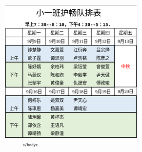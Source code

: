 <!doctype html public "-//w3c//dtd xhtml 1.0 transitional//en" "http://www.w3.org/tr/xhtml1/dtd/xhtml1-transitional.dtd">
<html xmlns:v="urn:schemas-microsoft-com:vml"
xmlns:o="urn:schemas-microsoft-com:office:office"
xmlns:x="urn:schemas-microsoft-com:office:excel"
xmlns="http://www.w3.org/TR/REC-html40">

<head>
<meta http-equiv="Content-Type" content="text/html; charset=utf-8">
<meta name="ProgId" content="Excel.Sheet">
<meta name="Generator" content="Aspose.Cell 18.4">
<link rel="File-List" href="090520175159_files/filelist.xml">
<link rel="Edit-Time-Data" href="090520175159_files/editdata.mso">
<link rel="OLE-Object-Data" href="090520175159_files/oledata.mso">
<!--[if gte mso 9]><xml>
 <o:DocumentProperties>
  <o:Author>bin chen</o:Author>
  <o:Created>2015-06-06T02:19:34Z</o:Created>
  <o:LastSaved>2019-09-05T19:19:11Z</o:LastSaved>
</o:DocumentProperties>
</xml><![endif]-->
<style>
<!--table
 {mso-displayed-decimal-separator:"\.";
 mso-displayed-thousand-separator:"\,";}
@page
 {
 mso-header-data:"";
 mso-footer-data:"";
 margin:0.75in 0.7in 0.75in 0.7in;
 mso-header-margin:0.3in;
 mso-footer-margin:0.3in;
 mso-page-orientation:Portrait;
 }
tr
 {mso-height-source:auto;
 mso-ruby-visibility:none;}
col
 {mso-width-source:auto;
 mso-ruby-visibility:none;}
br
 {mso-data-placement:same-cell;}
ruby
 {ruby-align:left;}
.style0
 {
 mso-number-format:General;
 text-align:general;
 vertical-align:bottom;
 white-space:nowrap;
 background:white;
 mso-pattern:auto;
 color:#000000;
 font-size:11pt;
 font-weight:400;
 font-style:normal;
 font-family:"等线","sans-serif";
 border:none;
 mso-protection:locked visible;
 mso-style-name:Normal;
 mso-style-id:0;}
.font0
 {
 color:#000000;
 font-size:11pt;
 font-weight:400;
 font-style:normal;
 font-family:"等线","sans-serif"; }
.font1
 {
 color:#000000;
 font-size:10pt;
 font-weight:400;
 font-style:normal;
 font-family:"Arial","sans-serif"; }
.font2
 {
 color:#000000;
 font-size:9pt;
 font-weight:400;
 font-style:normal;
 font-family:"等线","monospace"; }
.font3
 {
 color:#FF0000;
 font-size:11pt;
 font-weight:400;
 font-style:normal;
 font-family:"等线","sans-serif"; }
.font4
 {
 color:#000000;
 font-size:20pt;
 font-weight:400;
 font-style:normal;
 font-family:"等线","monospace"; }
.font5
 {
 color:#000000;
 font-size:11pt;
 font-weight:700;
 font-style:normal;
 font-family:"等线","monospace"; }
td
 {mso-style-parent:style0;
 mso-number-format:General;
 text-align:general;
 vertical-align:bottom;
 white-space:nowrap;
 background:white;
 mso-pattern:auto;
 color:#000000;
 font-size:11pt;
 font-weight:400;
 font-style:normal;
 font-family:"等线","sans-serif";
 border:none;
 mso-protection:locked visible;
 mso-ignore:padding;}
.style0
 {
 text-align:general;
 vertical-align:bottom;
 white-space:nowrap;
 background:white;
 mso-pattern:auto;
 color:#000000;
 font-size:11pt;
 font-weight:400;
 font-style:normal;
 font-family:"等线","sans-serif";
 mso-protection:locked visible;
 mso-style-name:"Normal";
 }
.style1
 {
 text-align:general;
 vertical-align:middle;
 white-space:nowrap;
 background:white;
 mso-pattern:auto;
 color:#000000;
 font-size:10pt;
 font-weight:400;
 font-style:normal;
 font-family:"Arial","sans-serif";
 mso-protection:locked visible;
 }
.style2
 {
 text-align:general;
 vertical-align:middle;
 white-space:nowrap;
 background:white;
 mso-pattern:auto;
 color:#000000;
 font-size:10pt;
 font-weight:400;
 font-style:normal;
 font-family:"Arial","sans-serif";
 mso-protection:locked visible;
 }
.style3
 {
 text-align:general;
 vertical-align:middle;
 white-space:nowrap;
 background:white;
 mso-pattern:auto;
 color:#000000;
 font-size:10pt;
 font-weight:400;
 font-style:normal;
 font-family:"Arial","sans-serif";
 mso-protection:locked visible;
 }
.style4
 {
 text-align:general;
 vertical-align:middle;
 white-space:nowrap;
 background:white;
 mso-pattern:auto;
 color:#000000;
 font-size:10pt;
 font-weight:400;
 font-style:normal;
 font-family:"Arial","sans-serif";
 mso-protection:locked visible;
 }
.style5
 {
 text-align:general;
 vertical-align:middle;
 white-space:nowrap;
 background:white;
 mso-pattern:auto;
 color:#000000;
 font-size:10pt;
 font-weight:400;
 font-style:normal;
 font-family:"Arial","sans-serif";
 mso-protection:locked visible;
 }
.style6
 {
 text-align:general;
 vertical-align:middle;
 white-space:nowrap;
 background:white;
 mso-pattern:auto;
 color:#000000;
 font-size:10pt;
 font-weight:400;
 font-style:normal;
 font-family:"Arial","sans-serif";
 mso-protection:locked visible;
 }
.style7
 {
 text-align:general;
 vertical-align:middle;
 white-space:nowrap;
 background:white;
 mso-pattern:auto;
 color:#000000;
 font-size:10pt;
 font-weight:400;
 font-style:normal;
 font-family:"Arial","sans-serif";
 mso-protection:locked visible;
 }
.style8
 {
 text-align:general;
 vertical-align:middle;
 white-space:nowrap;
 background:white;
 mso-pattern:auto;
 color:#000000;
 font-size:10pt;
 font-weight:400;
 font-style:normal;
 font-family:"Arial","sans-serif";
 mso-protection:locked visible;
 }
.style9
 {
 text-align:general;
 vertical-align:middle;
 white-space:nowrap;
 background:white;
 mso-pattern:auto;
 color:#000000;
 font-size:10pt;
 font-weight:400;
 font-style:normal;
 font-family:"Arial","sans-serif";
 mso-protection:locked visible;
 }
.style10
 {
 text-align:general;
 vertical-align:middle;
 white-space:nowrap;
 background:white;
 mso-pattern:auto;
 color:#000000;
 font-size:10pt;
 font-weight:400;
 font-style:normal;
 font-family:"Arial","sans-serif";
 mso-protection:locked visible;
 }
.style11
 {
 text-align:general;
 vertical-align:middle;
 white-space:nowrap;
 background:white;
 mso-pattern:auto;
 color:#000000;
 font-size:10pt;
 font-weight:400;
 font-style:normal;
 font-family:"Arial","sans-serif";
 mso-protection:locked visible;
 }
.style12
 {
 text-align:general;
 vertical-align:middle;
 white-space:nowrap;
 background:white;
 mso-pattern:auto;
 color:#000000;
 font-size:10pt;
 font-weight:400;
 font-style:normal;
 font-family:"Arial","sans-serif";
 mso-protection:locked visible;
 }
.style13
 {
 text-align:general;
 vertical-align:middle;
 white-space:nowrap;
 background:white;
 mso-pattern:auto;
 color:#000000;
 font-size:10pt;
 font-weight:400;
 font-style:normal;
 font-family:"Arial","sans-serif";
 mso-protection:locked visible;
 }
.style14
 {
 text-align:general;
 vertical-align:middle;
 white-space:nowrap;
 background:white;
 mso-pattern:auto;
 color:#000000;
 font-size:10pt;
 font-weight:400;
 font-style:normal;
 font-family:"Arial","sans-serif";
 mso-protection:locked visible;
 }
.x15
 {
 mso-style-parent:style0;
 mso-number-format:General;
 text-align:general;
 vertical-align:bottom;
 white-space:nowrap;
 background:white;
 mso-pattern:auto;
 color:#000000;
 font-size:11pt;
 font-weight:400;
 font-style:normal;
 font-family:"等线","sans-serif";
 mso-protection:locked visible;
 }
.style16
 {
 mso-number-format:"0%";
 text-align:general;
 vertical-align:middle;
 white-space:nowrap;
 background:white;
 mso-pattern:auto;
 color:#000000;
 font-size:10pt;
 font-weight:400;
 font-style:normal;
 font-family:"Arial","sans-serif";
 mso-protection:locked visible;
 mso-style-name:"Percent";
 }
.style17
 {
 mso-number-format:"_ \0022¥\0022* \#\,\#\#0\.00_ \;_ \0022¥\0022* -\#\,\#\#0\.00_ \;_ \0022¥\0022* \0022-\0022??_ \;_ \@_ ";
 text-align:general;
 vertical-align:middle;
 white-space:nowrap;
 background:white;
 mso-pattern:auto;
 color:#000000;
 font-size:10pt;
 font-weight:400;
 font-style:normal;
 font-family:"Arial","sans-serif";
 mso-protection:locked visible;
 mso-style-name:"Currency";
 }
.style18
 {
 mso-number-format:"_ \0022¥\0022* \#\,\#\#0_ \;_ \0022¥\0022* -\#\,\#\#0_ \;_ \0022¥\0022* \0022-\0022_ \;_ \@_ ";
 text-align:general;
 vertical-align:middle;
 white-space:nowrap;
 background:white;
 mso-pattern:auto;
 color:#000000;
 font-size:10pt;
 font-weight:400;
 font-style:normal;
 font-family:"Arial","sans-serif";
 mso-protection:locked visible;
 mso-style-name:"Currency [0]";
 }
.style19
 {
 mso-number-format:"_ * \#\,\#\#0\.00_ \;_ * -\#\,\#\#0\.00_ \;_ * \0022-\0022??_ \;_ \@_ ";
 text-align:general;
 vertical-align:middle;
 white-space:nowrap;
 background:white;
 mso-pattern:auto;
 color:#000000;
 font-size:10pt;
 font-weight:400;
 font-style:normal;
 font-family:"Arial","sans-serif";
 mso-protection:locked visible;
 mso-style-name:"Comma";
 }
.style20
 {
 mso-number-format:"_ * \#\,\#\#0_ \;_ * -\#\,\#\#0_ \;_ * \0022-\0022_ \;_ \@_ ";
 text-align:general;
 vertical-align:middle;
 white-space:nowrap;
 background:white;
 mso-pattern:auto;
 color:#000000;
 font-size:10pt;
 font-weight:400;
 font-style:normal;
 font-family:"Arial","sans-serif";
 mso-protection:locked visible;
 mso-style-name:"Comma [0]";
 }
.x21
 {
 mso-style-parent:style0;
 mso-number-format:General;
 text-align:center;
 vertical-align:middle;
 white-space:nowrap;
 background:#DEEBF7;
 mso-pattern:auto none;
 color:#000000;
 font-size:11pt;
 font-weight:400;
 font-style:normal;
 font-family:"等线","sans-serif";
 border-top:none;
 border-right:none;
 border-bottom:2px solid windowtext;
 border-left:2px solid windowtext;
 mso-diagonal-down:none;
 mso-diagonal-up:none;
 mso-protection:locked visible;
 }
.x22
 {
 mso-style-parent:style0;
 mso-number-format:General;
 text-align:center;
 vertical-align:middle;
 white-space:nowrap;
 background:#DEEBF7;
 mso-pattern:auto none;
 color:#000000;
 font-size:11pt;
 font-weight:400;
 font-style:normal;
 font-family:"等线","sans-serif";
 border-top:none;
 border-right:none;
 border-bottom:2px solid windowtext;
 border-left:none;
 mso-diagonal-down:none;
 mso-diagonal-up:none;
 mso-protection:locked visible;
 }
.x23
 {
 mso-style-parent:style0;
 mso-number-format:General;
 text-align:center;
 vertical-align:middle;
 white-space:nowrap;
 background:#DEEBF7;
 mso-pattern:auto none;
 color:#000000;
 font-size:11pt;
 font-weight:400;
 font-style:normal;
 font-family:"等线","sans-serif";
 border-top:none;
 border-right:2px solid windowtext;
 border-bottom:2px solid windowtext;
 border-left:none;
 mso-diagonal-down:none;
 mso-diagonal-up:none;
 mso-protection:locked visible;
 }
.x24
 {
 mso-style-parent:style0;
 mso-number-format:General;
 text-align:center;
 vertical-align:middle;
 white-space:nowrap;
 background:#E2F0D9;
 mso-pattern:auto none;
 color:#000000;
 font-size:11pt;
 font-weight:400;
 font-style:normal;
 font-family:"等线","sans-serif";
 border-top:2px solid windowtext;
 border-right:none;
 border-bottom:none;
 border-left:none;
 mso-diagonal-down:none;
 mso-diagonal-up:none;
 mso-protection:locked visible;
 }
.x25
 {
 mso-style-parent:style0;
 mso-number-format:General;
 text-align:center;
 vertical-align:middle;
 white-space:nowrap;
 background:#E2F0D9;
 mso-pattern:auto none;
 color:#000000;
 font-size:11pt;
 font-weight:400;
 font-style:normal;
 font-family:"等线","sans-serif";
 mso-protection:locked visible;
 }
.x26
 {
 mso-style-parent:style0;
 mso-number-format:General;
 text-align:center;
 vertical-align:middle;
 white-space:nowrap;
 background:#E2F0D9;
 mso-pattern:auto none;
 color:#000000;
 font-size:11pt;
 font-weight:400;
 font-style:normal;
 font-family:"等线","sans-serif";
 border-top:2px solid windowtext;
 border-right:none;
 border-bottom:none;
 border-left:2px solid windowtext;
 mso-diagonal-down:none;
 mso-diagonal-up:none;
 mso-protection:locked visible;
 }
.x27
 {
 mso-style-parent:style0;
 mso-number-format:General;
 text-align:center;
 vertical-align:middle;
 white-space:nowrap;
 background:#E2F0D9;
 mso-pattern:auto none;
 color:#000000;
 font-size:11pt;
 font-weight:400;
 font-style:normal;
 font-family:"等线","sans-serif";
 border-top:none;
 border-right:2px solid windowtext;
 border-bottom:none;
 border-left:none;
 mso-diagonal-down:none;
 mso-diagonal-up:none;
 mso-protection:locked visible;
 }
.x28
 {
 mso-style-parent:style0;
 mso-number-format:General;
 text-align:center;
 vertical-align:middle;
 white-space:nowrap;
 background:#E2F0D9;
 mso-pattern:auto none;
 color:#000000;
 font-size:11pt;
 font-weight:400;
 font-style:normal;
 font-family:"等线","sans-serif";
 border-top:none;
 border-right:none;
 border-bottom:none;
 border-left:2px solid windowtext;
 mso-diagonal-down:none;
 mso-diagonal-up:none;
 mso-protection:locked visible;
 }
.x29
 {
 mso-style-parent:style0;
 mso-number-format:General;
 text-align:center;
 vertical-align:middle;
 white-space:nowrap;
 background:#E2F0D9;
 mso-pattern:auto none;
 color:#000000;
 font-size:11pt;
 font-weight:400;
 font-style:normal;
 font-family:"等线","sans-serif";
 border-top:none;
 border-right:none;
 border-bottom:2px solid windowtext;
 border-left:2px solid windowtext;
 mso-diagonal-down:none;
 mso-diagonal-up:none;
 mso-protection:locked visible;
 }
.x30
 {
 mso-style-parent:style0;
 mso-number-format:General;
 text-align:center;
 vertical-align:bottom;
 white-space:nowrap;
 background:#E2F0D9;
 mso-pattern:auto none;
 color:#000000;
 font-size:11pt;
 font-weight:400;
 font-style:normal;
 font-family:"等线","sans-serif";
 border-top:none;
 border-right:none;
 border-bottom:2px solid windowtext;
 border-left:none;
 mso-diagonal-down:none;
 mso-diagonal-up:none;
 mso-protection:locked visible;
 }
.x31
 {
 mso-style-parent:style0;
 mso-number-format:General;
 text-align:general;
 vertical-align:bottom;
 white-space:nowrap;
 background:#E2F0D9;
 mso-pattern:auto none;
 color:#000000;
 font-size:11pt;
 font-weight:400;
 font-style:normal;
 font-family:"等线","sans-serif";
 border-top:none;
 border-right:none;
 border-bottom:2px solid windowtext;
 border-left:none;
 mso-diagonal-down:none;
 mso-diagonal-up:none;
 mso-protection:locked visible;
 }
.x32
 {
 mso-style-parent:style0;
 mso-number-format:General;
 text-align:general;
 vertical-align:bottom;
 white-space:nowrap;
 background:#E2F0D9;
 mso-pattern:auto none;
 color:#000000;
 font-size:11pt;
 font-weight:400;
 font-style:normal;
 font-family:"等线","sans-serif";
 border-top:none;
 border-right:2px solid windowtext;
 border-bottom:2px solid windowtext;
 border-left:none;
 mso-diagonal-down:none;
 mso-diagonal-up:none;
 mso-protection:locked visible;
 }
.x33
 {
 mso-style-parent:style0;
 mso-number-format:General;
 text-align:center;
 vertical-align:middle;
 white-space:nowrap;
 background:#DEEBF7;
 mso-pattern:auto none;
 color:#000000;
 font-size:11pt;
 font-weight:400;
 font-style:normal;
 font-family:"等线","sans-serif";
 border-top:none;
 border-right:none;
 border-bottom:none;
 border-left:2px solid windowtext;
 mso-diagonal-down:none;
 mso-diagonal-up:none;
 mso-protection:locked visible;
 }
.x34
 {
 mso-style-parent:style0;
 mso-number-format:General;
 text-align:center;
 vertical-align:middle;
 white-space:nowrap;
 background:#DEEBF7;
 mso-pattern:auto none;
 color:#000000;
 font-size:11pt;
 font-weight:400;
 font-style:normal;
 font-family:"等线","sans-serif";
 mso-protection:locked visible;
 }
.x35
 {
 mso-style-parent:style0;
 mso-number-format:General;
 text-align:general;
 vertical-align:bottom;
 white-space:nowrap;
 background:white;
 mso-pattern:auto;
 color:#000000;
 font-size:11pt;
 font-weight:400;
 font-style:normal;
 font-family:"等线","sans-serif";
 border-top:1px solid windowtext;
 border-right:1px solid windowtext;
 border-bottom:1px solid windowtext;
 border-left:1px solid windowtext;
 mso-diagonal-down:none;
 mso-diagonal-up:none;
 mso-protection:locked visible;
 }
.x36
 {
 mso-style-parent:style0;
 mso-number-format:General;
 text-align:center;
 vertical-align:bottom;
 white-space:nowrap;
 background:white;
 mso-pattern:auto;
 color:#000000;
 font-size:11pt;
 font-weight:400;
 font-style:normal;
 font-family:"等线","sans-serif";
 border-top:1px solid windowtext;
 border-right:1px solid windowtext;
 border-bottom:1px solid windowtext;
 border-left:1px solid windowtext;
 mso-diagonal-down:none;
 mso-diagonal-up:none;
 mso-protection:locked visible;
 }
.x37
 {
 mso-style-parent:style0;
 mso-number-format:"m\0022月\0022d\0022日\0022";
 text-align:center;
 vertical-align:bottom;
 white-space:nowrap;
 background:white;
 mso-pattern:auto;
 color:#000000;
 font-size:11pt;
 font-weight:400;
 font-style:normal;
 font-family:"等线","sans-serif";
 border-top:1px solid windowtext;
 border-right:1px solid windowtext;
 border-bottom:1px solid windowtext;
 border-left:1px solid windowtext;
 mso-diagonal-down:none;
 mso-diagonal-up:none;
 mso-protection:locked visible;
 }
.x38
 {
 mso-style-parent:style0;
 mso-number-format:General;
 text-align:center;
 vertical-align:middle;
 white-space:nowrap;
 background:#DEEBF7;
 mso-pattern:auto none;
 color:#000000;
 font-size:11pt;
 font-weight:400;
 font-style:normal;
 font-family:"等线","sans-serif";
 border-top:none;
 border-right:2px solid windowtext;
 border-bottom:none;
 border-left:none;
 mso-diagonal-down:none;
 mso-diagonal-up:none;
 mso-protection:locked visible;
 }
.x39
 {
 mso-style-parent:style0;
 mso-number-format:General;
 text-align:center;
 vertical-align:bottom;
 white-space:nowrap;
 background:#DEEBF7;
 mso-pattern:auto none;
 color:#000000;
 font-size:11pt;
 font-weight:400;
 font-style:normal;
 font-family:"等线","sans-serif";
 border-top:none;
 border-right:2px solid windowtext;
 border-bottom:2px solid windowtext;
 border-left:2px solid windowtext;
 mso-diagonal-down:none;
 mso-diagonal-up:none;
 mso-protection:locked visible;
 }
.x40
 {
 mso-style-parent:style0;
 mso-number-format:General;
 text-align:center;
 vertical-align:middle;
 white-space:nowrap;
 background:#E2F0D9;
 mso-pattern:auto none;
 color:#000000;
 font-size:11pt;
 font-weight:400;
 font-style:normal;
 font-family:"等线","sans-serif";
 border-top:2px solid windowtext;
 border-right:2px solid windowtext;
 border-bottom:none;
 border-left:2px solid windowtext;
 mso-diagonal-down:none;
 mso-diagonal-up:none;
 mso-protection:locked visible;
 }
.x41
 {
 mso-style-parent:style0;
 mso-number-format:General;
 text-align:center;
 vertical-align:middle;
 white-space:nowrap;
 background:#E2F0D9;
 mso-pattern:auto none;
 color:#000000;
 font-size:11pt;
 font-weight:400;
 font-style:normal;
 font-family:"等线","sans-serif";
 border-top:none;
 border-right:2px solid windowtext;
 border-bottom:none;
 border-left:2px solid windowtext;
 mso-diagonal-down:none;
 mso-diagonal-up:none;
 mso-protection:locked visible;
 }
.x42
 {
 mso-style-parent:style0;
 mso-number-format:General;
 text-align:center;
 vertical-align:bottom;
 white-space:nowrap;
 background:#DEEBF7;
 mso-pattern:auto none;
 color:#000000;
 font-size:11pt;
 font-weight:400;
 font-style:normal;
 font-family:"等线","sans-serif";
 border-top:none;
 border-right:none;
 border-bottom:2px solid windowtext;
 border-left:2px solid windowtext;
 mso-diagonal-down:none;
 mso-diagonal-up:none;
 mso-protection:locked visible;
 }
.x43
 {
 mso-style-parent:style0;
 mso-number-format:General;
 text-align:center;
 vertical-align:middle;
 white-space:nowrap;
 background:#E2F0D9;
 mso-pattern:auto none;
 color:#000000;
 font-size:11pt;
 font-weight:400;
 font-style:normal;
 font-family:"等线","sans-serif";
 border-top:2px solid windowtext;
 border-right:none;
 border-bottom:none;
 border-left:2px solid windowtext;
 mso-diagonal-down:none;
 mso-diagonal-up:none;
 mso-protection:locked visible;
 }
.x44
 {
 mso-style-parent:style0;
 mso-number-format:General;
 text-align:center;
 vertical-align:middle;
 white-space:nowrap;
 background:#E2F0D9;
 mso-pattern:auto none;
 color:#000000;
 font-size:11pt;
 font-weight:400;
 font-style:normal;
 font-family:"等线","sans-serif";
 border-top:none;
 border-right:none;
 border-bottom:none;
 border-left:2px solid windowtext;
 mso-diagonal-down:none;
 mso-diagonal-up:none;
 mso-protection:locked visible;
 }
.x45
 {
 mso-style-parent:style0;
 mso-number-format:General;
 text-align:center;
 vertical-align:middle;
 white-space:nowrap;
 background:#E2F0D9;
 mso-pattern:auto none;
 color:#000000;
 font-size:11pt;
 font-weight:400;
 font-style:normal;
 font-family:"等线","sans-serif";
 border-top:none;
 border-right:none;
 border-bottom:2px solid windowtext;
 border-left:2px solid windowtext;
 mso-diagonal-down:none;
 mso-diagonal-up:none;
 mso-protection:locked visible;
 }
.x46
 {
 mso-style-parent:style0;
 mso-number-format:General;
 text-align:center;
 vertical-align:middle;
 white-space:nowrap;
 background:white;
 mso-pattern:auto;
 color:#FF0000;
 font-size:11pt;
 font-weight:400;
 font-style:normal;
 font-family:"等线","sans-serif";
 border-top:none;
 border-right:2px solid windowtext;
 border-bottom:none;
 border-left:2px solid windowtext;
 mso-diagonal-down:none;
 mso-diagonal-up:none;
 mso-protection:locked visible;
 }
.x47
 {
 mso-style-parent:style0;
 mso-number-format:General;
 text-align:center;
 vertical-align:middle;
 white-space:nowrap;
 background:white;
 mso-pattern:auto;
 color:#FF0000;
 font-size:11pt;
 font-weight:400;
 font-style:normal;
 font-family:"等线","monospace";
 border-top:none;
 border-right:2px solid windowtext;
 border-bottom:none;
 border-left:2px solid windowtext;
 mso-diagonal-down:none;
 mso-diagonal-up:none;
 mso-protection:locked visible;
 }
.x48
 {
 mso-style-parent:style0;
 mso-number-format:General;
 text-align:center;
 vertical-align:middle;
 white-space:nowrap;
 background:white;
 mso-pattern:auto;
 color:#000000;
 font-size:20pt;
 font-weight:400;
 font-style:normal;
 font-family:"等线","monospace";
 mso-protection:locked visible;
 }
.x49
 {
 mso-style-parent:style0;
 mso-number-format:General;
 text-align:center;
 vertical-align:middle;
 white-space:nowrap;
 background:white;
 mso-pattern:auto;
 color:#000000;
 font-size:11pt;
 font-weight:400;
 font-style:normal;
 font-family:"等线","sans-serif";
 mso-protection:locked visible;
 }
.x50
 {
 mso-style-parent:style0;
 mso-number-format:General;
 text-align:center;
 vertical-align:middle;
 white-space:nowrap;
 background:#E2F0D9;
 mso-pattern:auto none;
 color:#000000;
 font-size:11pt;
 font-weight:400;
 font-style:normal;
 font-family:"等线","sans-serif";
 border-top:2px solid windowtext;
 border-right:2px solid windowtext;
 border-bottom:none;
 border-left:none;
 mso-diagonal-down:none;
 mso-diagonal-up:none;
 mso-protection:locked visible;
 }
.x51
 {
 mso-style-parent:style0;
 mso-number-format:General;
 text-align:general;
 vertical-align:bottom;
 white-space:nowrap;
 background:#E2F0D9;
 mso-pattern:auto none;
 color:#000000;
 font-size:11pt;
 font-weight:400;
 font-style:normal;
 font-family:"等线","sans-serif";
 mso-protection:locked visible;
 }
.x52
 {
 mso-style-parent:style0;
 mso-number-format:General;
 text-align:general;
 vertical-align:bottom;
 white-space:nowrap;
 background:white;
 mso-pattern:auto;
 color:#000000;
 font-size:11pt;
 font-weight:400;
 font-style:normal;
 font-family:"等线","sans-serif";
 border-top:1px solid windowtext;
 border-right:1px solid windowtext;
 border-bottom:none;
 border-left:1px solid windowtext;
 mso-diagonal-down:none;
 mso-diagonal-up:none;
 mso-protection:locked visible;
 }
.x53
 {
 mso-style-parent:style0;
 mso-number-format:"m\0022月\0022d\0022日\0022";
 text-align:center;
 vertical-align:middle;
 white-space:nowrap;
 background:white;
 mso-pattern:auto;
 color:#000000;
 font-size:11pt;
 font-weight:400;
 font-style:normal;
 font-family:"等线","sans-serif";
 border-top:1px solid windowtext;
 border-right:1px solid windowtext;
 border-bottom:none;
 border-left:1px solid windowtext;
 mso-diagonal-down:none;
 mso-diagonal-up:none;
 mso-protection:locked visible;
 }
.x54
 {
 mso-style-parent:style0;
 mso-number-format:General;
 text-align:center;
 vertical-align:bottom;
 white-space:nowrap;
 background:#DEEBF7;
 mso-pattern:auto none;
 color:#000000;
 font-size:11pt;
 font-weight:400;
 font-style:normal;
 font-family:"等线","sans-serif";
 border-top:2px solid windowtext;
 border-right:none;
 border-bottom:none;
 border-left:2px solid windowtext;
 mso-diagonal-down:none;
 mso-diagonal-up:none;
 mso-protection:locked visible;
 }
.x55
 {
 mso-style-parent:style0;
 mso-number-format:General;
 text-align:center;
 vertical-align:middle;
 white-space:nowrap;
 background:#DEEBF7;
 mso-pattern:auto none;
 color:#000000;
 font-size:11pt;
 font-weight:400;
 font-style:normal;
 font-family:"等线","sans-serif";
 border-top:2px solid windowtext;
 border-right:none;
 border-bottom:none;
 border-left:2px solid windowtext;
 mso-diagonal-down:none;
 mso-diagonal-up:none;
 mso-protection:locked visible;
 }
.x56
 {
 mso-style-parent:style0;
 mso-number-format:General;
 text-align:center;
 vertical-align:middle;
 white-space:nowrap;
 background:#DEEBF7;
 mso-pattern:auto none;
 color:#000000;
 font-size:11pt;
 font-weight:400;
 font-style:normal;
 font-family:"等线","sans-serif";
 border-top:2px solid windowtext;
 border-right:none;
 border-bottom:none;
 border-left:none;
 mso-diagonal-down:none;
 mso-diagonal-up:none;
 mso-protection:locked visible;
 }
.x57
 {
 mso-style-parent:style0;
 mso-number-format:General;
 text-align:center;
 vertical-align:middle;
 white-space:nowrap;
 background:#DEEBF7;
 mso-pattern:auto none;
 color:#000000;
 font-size:11pt;
 font-weight:400;
 font-style:normal;
 font-family:"等线","sans-serif";
 border-top:2px solid windowtext;
 border-right:2px solid windowtext;
 border-bottom:none;
 border-left:none;
 mso-diagonal-down:none;
 mso-diagonal-up:none;
 mso-protection:locked visible;
 }
.x58
 {
 mso-style-parent:style0;
 mso-number-format:"m\0022月\0022d\0022日\0022";
 text-align:center;
 vertical-align:bottom;
 white-space:nowrap;
 background:white;
 mso-pattern:auto;
 color:#000000;
 font-size:11pt;
 font-weight:400;
 font-style:normal;
 font-family:"等线","sans-serif";
 border-top:1px solid windowtext;
 border-right:1px solid windowtext;
 border-bottom:none;
 border-left:1px solid windowtext;
 mso-diagonal-down:none;
 mso-diagonal-up:none;
 mso-protection:locked visible;
 }
.x59
 {
 mso-style-parent:style0;
 mso-number-format:General;
 text-align:general;
 vertical-align:bottom;
 white-space:nowrap;
 background:white;
 mso-pattern:auto;
 color:#000000;
 font-size:11pt;
 font-weight:400;
 font-style:normal;
 font-family:"等线","sans-serif";
 border-top:none;
 border-right:1px solid windowtext;
 border-bottom:none;
 border-left:1px solid windowtext;
 mso-diagonal-down:none;
 mso-diagonal-up:none;
 mso-protection:locked visible;
 }
.x60
 {
 mso-style-parent:style0;
 mso-number-format:"m\0022月\0022d\0022日\0022";
 text-align:center;
 vertical-align:middle;
 white-space:nowrap;
 background:white;
 mso-pattern:auto;
 color:#000000;
 font-size:11pt;
 font-weight:400;
 font-style:normal;
 font-family:"等线","sans-serif";
 border-top:none;
 border-right:1px solid windowtext;
 border-bottom:none;
 border-left:1px solid windowtext;
 mso-diagonal-down:none;
 mso-diagonal-up:none;
 mso-protection:locked visible;
 }
.x61
 {
 mso-style-parent:style0;
 mso-number-format:General;
 text-align:center;
 vertical-align:bottom;
 white-space:nowrap;
 background:#DEEBF7;
 mso-pattern:auto none;
 color:#000000;
 font-size:11pt;
 font-weight:400;
 font-style:normal;
 font-family:"等线","sans-serif";
 border-top:2px solid windowtext;
 border-right:2px solid windowtext;
 border-bottom:none;
 border-left:2px solid windowtext;
 mso-diagonal-down:none;
 mso-diagonal-up:none;
 mso-protection:locked visible;
 }
.x62
 {
 mso-style-parent:style0;
 mso-number-format:General;
 text-align:center;
 vertical-align:middle;
 white-space:nowrap;
 background:#E2F0D9;
 mso-pattern:auto none;
 color:#000000;
 font-size:11pt;
 font-weight:400;
 font-style:normal;
 font-family:"等线","sans-serif";
 border-top:none;
 border-right:2px solid windowtext;
 border-bottom:2px solid windowtext;
 border-left:2px solid windowtext;
 mso-diagonal-down:none;
 mso-diagonal-up:none;
 mso-protection:locked visible;
 }
.x63
 {
 mso-style-parent:style0;
 mso-number-format:General;
 text-align:center;
 vertical-align:middle;
 white-space:nowrap;
 background:#E2F0D9;
 mso-pattern:auto none;
 color:#000000;
 font-size:11pt;
 font-weight:400;
 font-style:normal;
 font-family:"等线","sans-serif";
 border-top:none;
 border-right:none;
 border-bottom:2px solid windowtext;
 border-left:none;
 mso-diagonal-down:none;
 mso-diagonal-up:none;
 mso-protection:locked visible;
 }
.x64
 {
 mso-style-parent:style0;
 mso-number-format:General;
 text-align:center;
 vertical-align:middle;
 white-space:nowrap;
 background:#E2F0D9;
 mso-pattern:auto none;
 color:#000000;
 font-size:11pt;
 font-weight:400;
 font-style:normal;
 font-family:"等线","sans-serif";
 border-top:none;
 border-right:2px solid windowtext;
 border-bottom:2px solid windowtext;
 border-left:none;
 mso-diagonal-down:none;
 mso-diagonal-up:none;
 mso-protection:locked visible;
 }
.x65
 {
 mso-style-parent:style0;
 mso-number-format:General;
 text-align:general;
 vertical-align:bottom;
 white-space:nowrap;
 background:white;
 mso-pattern:auto;
 color:#000000;
 font-size:11pt;
 font-weight:700;
 font-style:normal;
 font-family:"等线","monospace";
 mso-protection:locked visible;
 }
-->
</style>
<!--[if gte mso 9]><xml>
 <x:ExcelWorkbook>
  <x:ExcelWorksheets>
   <x:ExcelWorksheet>
    <x:Name>Sheet1</x:Name>
<x:WorksheetOptions>
 <x:StandardWidth>2304</x:StandardWidth>
 <x:Print>
  <x:ValidPrinterInfo/>
  <x:PaperSizeIndex>9</x:PaperSizeIndex>
  <x:HorizontalResolution>600</x:HorizontalResolution>
  <x:VerticalResolution>600</x:VerticalResolution>
 </x:Print>
 <x:Selected/>
</x:WorksheetOptions>
   </x:ExcelWorksheet>
  </x:ExcelWorksheets>
  <x:WindowHeight>15840</x:WindowHeight>
  <x:WindowWidth>29040</x:WindowWidth>
  <x:WindowTopX>-120</x:WindowTopX>
  <x:WindowTopY>-120</x:WindowTopY>
  <x:RefModeR1C1/>
  <x:TabRatio>600</x:TabRatio>
  <x:ActiveSheet>0</x:ActiveSheet>
 </x:ExcelWorkbook>
</xml><![endif]-->
</head>
<body link='blue' vlink='purple' >

<table border='0' cellpadding='0' cellspacing='0' width='432' style='border-collapse: 
 collapse;table-layout:fixed;width:324pt'>
 <col width='72' span='6' style='width:54pt'>
 <tr height='19' style='mso-height-source:userset;height:14.25pt' id='r0'>
<td height='19' width='72' style='height:14.25pt;width:54pt;'></td>
<td colspan='4' rowspan='2' height='38' class='x48' width='288' style='height:28.5pt;'>小一班护畅队排表</td>
<td width='72' style='width:54pt;'></td>
 </tr>
 <tr height='19' style='mso-height-source:userset;height:14.25pt' id='r1'>
<td height='19' style='height:14.25pt;'></td>
<td></td>
 </tr>
 <tr height='19' style='mso-height-source:userset;height:14.25pt' id='r2'>
<td height='19' style='height:14.25pt;'></td>
<td colspan='4' class='x65' style='mso-ignore:colspan;'>早上7：30--8：10，下午4：30--5：15.</td>
<td></td>
 </tr>
 <tr height='19' style='mso-height-source:userset;height:14.25pt' id='r3'>
<td height='17' class='x35' style='height:12.75pt;'></td>
<td class='x36'>星期一</td>
<td class='x36'>星期二</td>
<td class='x36'>星期三</td>
<td class='x36'>星期四</td>
<td class='x36'>星期五</td>
 </tr>
 <tr height='20' style='mso-height-source:userset;height:15pt' id='r4'>
<td height='17' class='x52' style='height:12.75pt;'></td>
<td class='x58' x:num="43717">9月9日</td>
<td class='x58' x:num="43718">9月10日</td>
<td class='x58' x:num="43719">9月11日</td>
<td class='x58' x:num="43720">9月12日</td>
<td class='x37' x:num="43721">9月13日</td>
 </tr>
 <tr height='19' style='mso-height-source:userset;height:14.25pt' id='r5'>
<td rowspan='2' height='37' class='x61' style='border-right:2px solid windowtext;border-bottom:2px solid windowtext;height:27.75pt;'>上午</td>
<td class='x55'>钟楚静</td>
<td class='x56'>文嘉萱 </td>
<td class='x56'>江衍奔</td>
<td class='x57'>吕宗烨</td>
<td rowspan='5' height='96' class='x46' style='border-right:2px solid windowtext;height:72pt;'>中秋</td>
 </tr>
 <tr height='20' style='mso-height-source:userset;height:15pt' id='r6'>
<td class='x21'>欧子霆 </td>
<td class='x22'>谭思羽</td>
<td class='x22'>卢浩铭</td>
<td class='x23'>陈彦之</td>
 </tr>
 <tr height='19' style='mso-height-source:userset;height:14.25pt' id='r7'>
<td rowspan='3' height='56' class='x40' style='border-right:2px solid windowtext;border-bottom:2px solid windowtext;height:42pt;'>下午</td>
<td class='x26'>陈妤嫣</td>
<td class='x25'>余柏玮</td>
<td class='x24'>梁钰莹 </td>
<td class='x50'>曾俊萱 </td>
 </tr>
 <tr height='19' style='mso-height-source:userset;height:14.25pt' id='r8'>
<td class='x28'>马蕴仪</td>
<td class='x25'>陈和煦</td>
<td class='x25'>李毅学</td>
<td class='x27'>尹天傲</td>
 </tr>
 <tr height='20' style='mso-height-source:userset;height:15pt' id='r9'>
<td class='x29'>张邹宇</td>
<td class='x63'>黄俊豪</td>
<td class='x63'>仇晟安</td>
<td class='x64'>傅政瑜</td>
 </tr>
 <tr height='20' style='mso-height-source:userset;height:15pt' id='r10'>
<td height='16' class='x59' style='height:12pt;'></td>
<td class='x60' x:num="43724">9月16日</td>
<td class='x60' x:num="43725">9月17日</td>
<td class='x60' x:num="43726">9月18日</td>
<td class='x60' x:num="43727">9月19日</td>
<td class='x53' x:num="43728">9月20日</td>
 </tr>
 <tr height='19' style='mso-height-source:userset;height:14.25pt' id='r11'>
<td rowspan='2' height='37' class='x54' style='border-bottom:2px solid windowtext;height:27.75pt;'>上午</td>
<td class='x55'>何梓乐</td>
<td class='x56'>姚双双</td>
<td class='x56'>尹天心</td>
<td class='x56'></td>
<td class='x57'></td>
 </tr>
 <tr height='20' style='mso-height-source:userset;height:15pt' id='r12'>
<td class='x33'>陈琪恩</td>
<td class='x34'>杨嘉美</td>
<td class='x34'>谭靖宏</td>
<td class='x34'></td>
<td class='x38'></td>
 </tr>
 <tr height='19' style='mso-height-source:userset;height:14.25pt' id='r13'>
<td rowspan='3' height='56' class='x43' style='border-bottom:2px solid windowtext;height:42pt;'>下午</td>
<td class='x26'>陆玥馨</td>
<td class='x24'>黄梓杰</td>
<td class='x24'></td>
<td class='x24'></td>
<td class='x50'></td>
 </tr>
 <tr height='19' style='mso-height-source:userset;height:14.25pt' id='r14'>
<td class='x28'>郑依含</td>
<td class='x25'>王语凡 </td>
<td class='x51'></td>
<td class='x25'></td>
<td class='x27'></td>
 </tr>
 <tr height='20' style='mso-height-source:userset;height:15pt' id='r15'>
<td class='x29'>谭靖扬</td>
<td class='x30'>梁静潼</td>
<td class='x31'></td>
<td class='x31'></td>
<td class='x32'></td>
 </tr>
<![if supportMisalignedColumns]>
 <tr height='0' style='display:none'>
  <td width='72' style='width:54pt'></td>
  <td width='72' style='width:54pt'></td>
  <td width='72' style='width:54pt'></td>
  <td width='72' style='width:54pt'></td>
  <td width='72' style='width:54pt'></td>
  <td width='72' style='width:54pt'></td>
 </tr>
 <![endif]>
</table>

<script language = 'javascript' type='text/javascript'>
 function ChangeRowspanHiddenData()
 {
   var node;
   var params=["r0","r5","r7","r11","r13"];
   for (var i = 0;i < params.length; i++)
   {
       node = document.getElementById(params[i]);
       if (node != null)
       {
           node.style.display = "";
       }
   }
 }
 ChangeRowspanHiddenData();
</script>
            </body>

</html>
		
